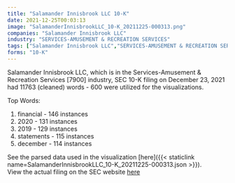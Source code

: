 ```yaml
---
title: "Salamander Innisbrook LLC 10-K"
date: 2021-12-25T00:03:13
image: "SalamanderInnisbrookLLC_10-K_20211225-000313.png"
companies: "Salamander Innisbrook LLC"
industry: "SERVICES-AMUSEMENT & RECREATION SERVICES"
tags: ["Salamander Innisbrook LLC","SERVICES-AMUSEMENT & RECREATION SERVICES","12-23-2021","10-K"]
forms: "10-K"
---
```

Salamander Innisbrook LLC, which is in the Services-Amusement & Recreation Services [7900] industry, SEC 10-K filing on December 23, 2021 had 11763 (cleaned) words - 600 were utilized for the visualizations.

Top Words:
1. financial - 146 instances
2. 2020 - 131 instances
3. 2019 - 129 instances
4. statements - 115 instances
5. december - 114 instances


See the parsed data used in the visualization [here]({{< staticlink name=SalamanderInnisbrookLLC_10-K_20211225-000313.json >}}).  
View the actual filing on the SEC website [here](https://www.sec.gov/Archives/edgar/data/1418372/0001104659-21-153144.txt)